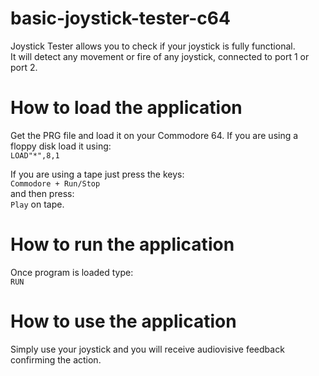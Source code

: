 # basic-joystick-tester-c64
Joystick Tester allows you to check if your joystick is fully functional.  
It will detect any movement or fire of any joystick, connected to port 1 or port 2. 

# How to load the application
Get the PRG file and load it on your Commodore 64.
If you are using a floppy disk load it using:  
```LOAD"*",8,1```  

If you are using a tape just press the keys:  
```Commodore + Run/Stop```  
and then press:  
```Play``` on tape.

# How to run the application
Once program is loaded type:  
```RUN```  

# How to use the application
Simply use your joystick and you will receive audiovisive feedback confirming the action. 
